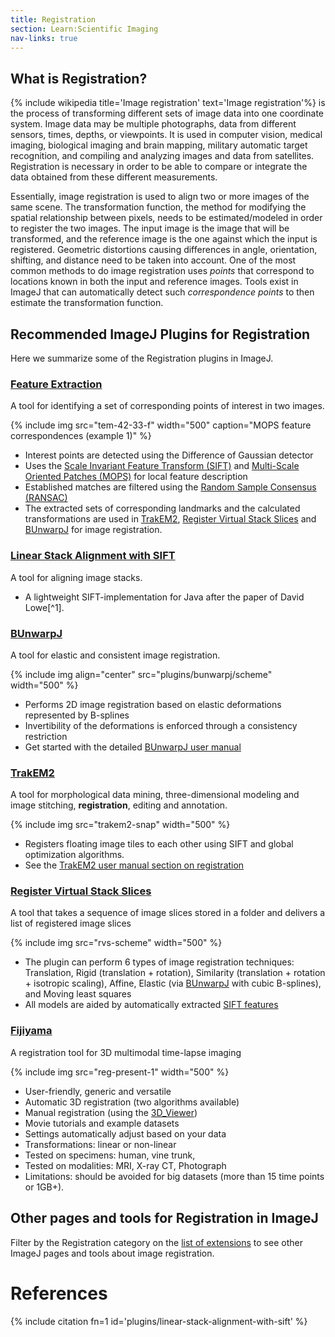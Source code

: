 ```yaml
---
title: Registration
section: Learn:Scientific Imaging
nav-links: true
---
```


## What is Registration?

{% include wikipedia title='Image registration' text='Image registration'%} is the process of transforming different sets of image data into one coordinate system. Image data may be multiple photographs, data from different sensors, times, depths, or viewpoints. It is used in computer vision, medical imaging, biological imaging and brain mapping, military automatic target recognition, and compiling and analyzing images and data from satellites. Registration is necessary in order to be able to compare or integrate the data obtained from these different measurements.

Essentially, image registration is used to align two or more images of the same scene. The transformation function, the method for modifying the spatial relationship between pixels, needs to be estimated/modeled in order to register the two images. The input image is the image that will be transformed, and the reference image is the one against which the input is registered. Geometric distortions causing differences in angle, orientation, shifting, and distance need to be taken into account. One of the most common methods to do image registration uses *points* that correspond to locations known in both the input and reference images. Tools exist in ImageJ that can automatically detect such *correspondence points* to then estimate the transformation function.

## Recommended ImageJ Plugins for Registration

Here we summarize some of the Registration plugins in ImageJ.

### [Feature Extraction](/plugins/feature-extraction)

A tool for identifying a set of corresponding points of interest in two images.

{% include img src="tem-42-33-f" width="500" caption="MOPS feature correspondences (example 1)" %}

* Interest points are detected using the Difference of Gaussian detector
* Uses the [Scale Invariant Feature Transform (SIFT)](https://en.wikipedia.org/wiki/Scale-invariant_feature_transform) and [Multi-Scale Oriented Patches (MOPS)](http://matthewalunbrown.com/papers/cvpr05.pdf) for local feature description
* Established matches are filtered using the [Random Sample Consensus (RANSAC)](https://en.wikipedia.org/wiki/Random_sample_consensus)
* The extracted sets of corresponding landmarks and the calculated transformations are used in [TrakEM2](/plugins/trakem2), [Register Virtual Stack Slices](/plugins/register-virtual-stack-slices) and [BUnwarpJ](/plugins/bunwarpj) for image registration.

### [Linear Stack Alignment with SIFT](/plugins/linear-stack-alignment-with-sift)

A tool for aligning image stacks.

* A lightweight SIFT-implementation for Java after the paper of David Lowe[^1].

### [BUnwarpJ](/plugins/bunwarpj)

A tool for elastic and consistent image registration.

{% include img align="center" src="plugins/bunwarpj/scheme" width="500" %}

* Performs 2D image registration based on elastic deformations represented by B-splines
* Invertibility of the deformations is enforced through a consistency restriction
* Get started with the detailed [BUnwarpJ user manual](/plugins/bunwarpj#user-manual)

### [TrakEM2](/plugins/trakem2)

A tool for morphological data mining, three-dimensional modeling and image stitching, **registration**, editing and annotation.

{% include img src="trakem2-snap" width="500" %}

* Registers floating image tiles to each other using SIFT and global optimization algorithms.
* See the [TrakEM2 user manual section on registration](https://www.ini.uzh.ch/~acardona/trakem2_manual.html#registration)

### [Register Virtual Stack Slices](/plugins/register-virtual-stack-slices)

A tool that takes a sequence of image slices stored in a folder and delivers a list of registered image slices

{% include img src="rvs-scheme" width="500" %}

* The plugin can perform 6 types of image registration techniques: Translation, Rigid (translation + rotation), Similarity (translation + rotation + isotropic scaling), Affine, Elastic (via [BUnwarpJ](/plugins/bunwarpj) with cubic B-splines), and Moving least squares
* All models are aided by automatically extracted [SIFT features](/plugins/feature-extraction)

### [Fijiyama](/plugins/fijiyama)

A registration tool for 3D multimodal time-lapse imaging

{% include img src="reg-present-1" width="500" %}

* User-friendly, generic and versatile
* Automatic 3D registration (two algorithms available)
* Manual registration (using the [3D_Viewer](/plugins/3d-viewer))
* Movie tutorials and example datasets
* Settings automatically adjust based on your data
* Transformations: linear or non-linear
* Tested on specimens: human, vine trunk,
* Tested on modalities: MRI, X-ray CT, Photograph
* Limitations: should be avoided for big datasets (more than 15 time points or 1GB+).

## Other pages and tools for Registration in ImageJ

Filter by the Registration category on the [list of extensions](/list-of-extensions) to see other ImageJ pages and tools about image registration.

# References

{% include citation fn=1 id='plugins/linear-stack-alignment-with-sift' %}
